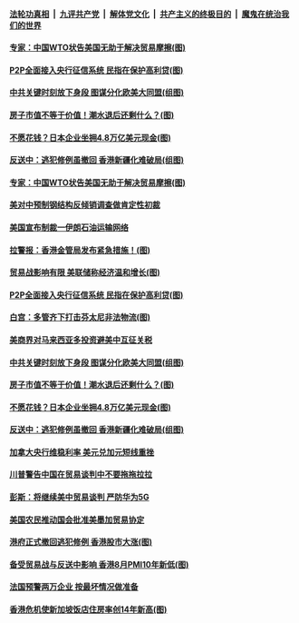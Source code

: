 ####  [法轮功真相](../../../../basic/blob/master/README.md?t=09051313) &nbsp;|&nbsp; [九评共产党](../../../../9ping.md/blob/master/README.md?t=09051313) &nbsp;|&nbsp; [解体党文化](../../../../jtdwh.md/blob/master/README.md?t=09051313)  &nbsp;|&nbsp; [共产主义的终极目的](../../../../gczydzjmd.md/blob/master/README.md?t=09051313) &nbsp;|&nbsp; [魔鬼在统治我们的世界](../../../../mgztzwmdsj.md/blob/master/README.md?t=09051313) 

#### [专家：中国WTO状告美国无助于解决贸易摩擦(图)](../pages/p5/906284.md?t=09051313) 

#### [P2P全面接入央行征信系统 民指在保护高利贷(图)](../pages/p5/906179.md?t=09051313) 

#### [中共关键时刻放下身段 图谋分化欧美大同盟(组图)](../pages/p5/906206.md?t=09051313) 

#### [房子市值不等于价值！潮水退后还剩什么？(图)](../pages/p5/906184.md?t=09051313) 

#### [不愿花钱？日本企业坐拥4.8万亿美元现金(图)](../pages/p5/906183.md?t=09051313) 

#### [反送中：逃犯修例虽撤回 香港新疆化难破局(组图)](../pages/p5/906208.md?t=09051313) 

#### [专家：中国WTO状告美国无助于解决贸易摩擦(图)](../pages/p5/906284.md?t=09051313) 

#### [美对中预制钢结构反倾销调查做肯定性初裁](../pages/p5/906283.md?t=09051313) 

#### [美国宣布制裁一伊朗石油运输网络](../pages/p5/906282.md?t=09051313) 

#### [拉警报：香港金管局发布紧急措施！(图)](../pages/p5/906214.md?t=09051313) 

#### [贸易战影响有限 美联储称经济温和增长(图)](../pages/p5/906235.md?t=09051313) 

#### [P2P全面接入央行征信系统 民指在保护高利贷(图)](../pages/p5/906179.md?t=09051313) 

#### [白宫：多管齐下打击芬太尼非法物流(图)](../pages/p5/906228.md?t=09051313) 

#### [美商界对马来西亚多投资避美中互征关税](../pages/p5/906223.md?t=09051313) 

#### [中共关键时刻放下身段 图谋分化欧美大同盟(组图)](../pages/p5/906206.md?t=09051313) 

#### [房子市值不等于价值！潮水退后还剩什么？(图)](../pages/p5/906184.md?t=09051313) 

#### [不愿花钱？日本企业坐拥4.8万亿美元现金(图)](../pages/p5/906183.md?t=09051313) 

#### [反送中：逃犯修例虽撤回 香港新疆化难破局(组图)](../pages/p5/906208.md?t=09051313) 

#### [加拿大央行维稳利率 美元兑加元短线重挫](../pages/p5/906200.md?t=09051313) 

#### [川普警告中国在贸易谈判中不要拖拖拉拉](../pages/p5/906157.md?t=09051313) 

#### [彭斯：将继续美中贸易谈判 严防华为5G](../pages/p5/906156.md?t=09051313) 

#### [美国农民推动国会批准美墨加贸易协定](../pages/p5/906154.md?t=09051313) 

#### [港府正式撤回逃犯修例 香港股市大涨(图)](../pages/p5/906152.md?t=09051313) 

#### [备受贸易战与反送中影响 香港8月PMI10年新低(图)](../pages/p5/906132.md?t=09051313) 

#### [法国预警两万企业 按最坏情况做准备](../pages/p5/906110.md?t=09051313) 

#### [香港危机使新加坡饭店住房率创14年新高(图)](../pages/p5/906106.md?t=09051313) 

